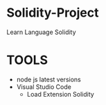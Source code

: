# Solidity-Project
Learn Language Solidity

# TOOLS
- node js latest versions
- Visual Studio Code
  - Load Extension Solidity
